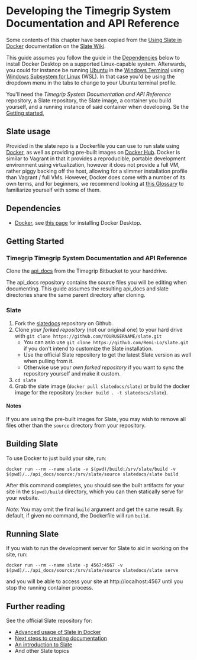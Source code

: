 # Developing the Timegrip System Documentation and API Reference

Some contents of this chapter have been copied from the [Using Slate in Docker](https://github.com/slatedocs/slate/wiki/Using-Slate-in-Docker) documentation on the [Slate Wiki](https://github.com/slatedocs/slate/wiki). 

This guide assumes you follow the guide in the [Dependencies](#dependencies) below to install Docker Desktop on a supported Linux-capable system. Afterwards, you could for instance be running [Ubuntu](https://ubuntu.com/) in the [Windows Terminal](https://learn.microsoft.com/en-us/windows/terminal/) using [Windows Subsystem for Linux](https://learn.microsoft.com/en-us/windows/wsl/about) (WSL). In that case you'd be using the dropdown menu in the tabs to change to your Ubuntu terminal profile.

You'll need the _Timegrip System Documentation and API Reference_ repository, a Slate repository, the Slate image, a container you build yourself, and a running instance of said container when developing. Se the [Getting started](#getting-started), 


## Slate usage

Provided in the slate repo is a Dockerfile you can use to run slate using [Docker](https://www.docker.com/), as well as providing pre-built images on [Docker Hub](https://hub.docker.com/r/slatedocs/slate). Docker is similar to Vagrant in that it provides a reproducible, portable development environment using virtualization, however it does not provide a full VM, rather piggy backing off the host, allowing for a slimmer installation profile than Vagrant / full VMs. However, Docker does come with a number of its own terms, and for beginners, we recommend looking at
[this Glossary](https://docs.microsoft.com/en-us/dotnet/architecture/microservices/container-docker-introduction/docker-terminology)
to familiarize yourself with some of them.


## Dependencies

* [Docker](https://www.docker.com/), see [this page](https://www.docker.com/get-started) for installing Docker Desktop.


## Getting Started

### Timegrip Timegrip System Documentation and API Reference

Clone the [api_docs](https://bitbucket.org/timegrip/api_docs/) from the Timegrip Bitbucket to your harddrive.

The api_docs repository contains the source files you will be editing when documenting. This guide assumes the resulting api_docs and slate directories share the same parent directory after cloning.


### Slate

1. Fork the [slatedocs](https://github.com/slatedocs) repository on Github.
2. Clone *your forked repository* (not our original one) to your hard drive with `git clone https://github.com/YOURUSERNAME/slate.git`
   * You can aslo use `git clone https://github.com/Remi-Lo/slate.git` if you don't intend to customize the Slate installation.
   * Use the official Slate repository to get the latest Slate version as well when pulling from it.
   * Otherwise use your _own forked repository_ if you want to sync the repository yourself and make it custom.
3. `cd slate`
4. Grab the slate image (`docker pull slatedocs/slate`) or build the docker image for the repository (`docker build . -t slatedocs/slate`).

#### Notes



If you are using the pre-built images for Slate, you may wish to remove all files other than the `source` directory from your repository.


## Building Slate

To use Docker to just build your site, run:

```
docker run --rm --name slate -v $(pwd)/build:/srv/slate/build -v $(pwd)/../api_docs/source:/srv/slate/source slatedocs/slate build
```

After this command completes, you should see the built artifacts for your site in the `$(pwd)/build` directory, which you can then statically serve for your website.

_Note_: You may omit the final `build` argument and get the same result. By default, if given no command, the Dockerfile will run `build`.


## Running Slate

If you wish to run the development server for Slate to aid in working on the site, run:

```
docker run --rm --name slate -p 4567:4567 -v $(pwd)/../api_docs/source:/srv/slate/source slatedocs/slate serve
```

and you will be able to access your site at http://localhost:4567 until you stop the running container process.


## Further reading

See the official Slate repository for:

* [Advanced usage of Slate in Docker](https://github.com/slatedocs/slate/wiki/Using-Slate-in-Docker#advanced-usage)
* [Next steps to creating documentation](https://github.com/slatedocs/slate/wiki/Using-Slate-in-Docker#what-now)
* [An introduction to Slate](https://github.com/slatedocs/slate#readme)
* And other Slate topics

